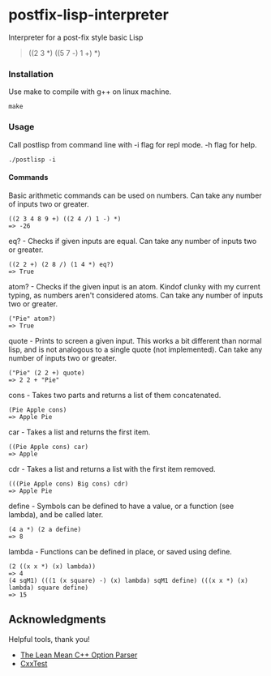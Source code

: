 # postfix-lisp-interpreter
Interpreter for a post-fix style basic Lisp

> ((2 3 *) ((5 7 -) 1 +) *)


### Installation
Use make to compile with g++ on linux machine.
```
make
```
### Usage
Call postlisp from command line with -i flag for repl mode. -h flag for help.
```
./postlisp -i
```

#### Commands
Basic arithmetic commands can be used on numbers. Can take any number of inputs two or greater.
```
((2 3 4 8 9 +) ((2 4 /) 1 -) *)
=> -26
```

eq? - Checks if given inputs are equal. Can take any number of inputs two or greater.
```
((2 2 +) (2 8 /) (1 4 *) eq?)
=> True
```

atom? - Checks if the given input is an atom. Kindof clunky with my current typing, as numbers aren't considered atoms. Can take any number of inputs two or greater.
```
("Pie" atom?)
=> True
```

quote - Prints to screen a given input. This works a bit different than normal lisp, and is not analogous to a single quote (not implemented). Can take any number of inputs two or greater.
```
("Pie" (2 2 +) quote)
=> 2 2 + "Pie" 
```

cons - Takes two parts and returns a list of them concatenated.
```
(Pie Apple cons)
=> Apple Pie
```

car - Takes a list and returns the first item.
```
((Pie Apple cons) car)
=> Apple
```

cdr - Takes a list and returns a list with the first item removed.
```
(((Pie Apple cons) Big cons) cdr)
=> Apple Pie
```

define - Symbols can be defined to have a value, or a function (see lambda), and be called later.
```
(4 a *) (2 a define)
=> 8
```

lambda - Functions can be defined in place, or saved using define.
```
(2 ((x x *) (x) lambda))
=> 4
(4 sqM1) (((1 (x square) -) (x) lambda) sqM1 define) (((x x *) (x) lambda) square define)
=> 15

```

## Acknowledgments 
Helpful tools, thank you!
- [The Lean Mean C++ Option Parser](http://optionparser.sourceforge.net/)
- [CxxTest](http://cxxtest.com/)
